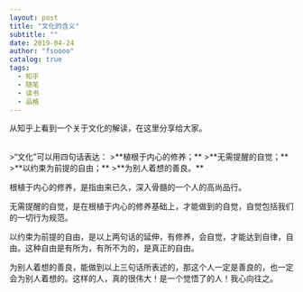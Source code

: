 ```yaml
---
layout: post
title: "文化的含义"
subtitle: ""
date: 2019-04-24 
author: "fsoooo"
catalog: true
tags:
  - 知乎
  - 随笔
  - 读书
  - 品格
---
```


从知乎上看到一个关于文化的解读，在这里分享给大家。

<br/>
>“文化”可以用四句话表达：
>**植根于内心的修养；**
>**无需提醒的自觉；**
>**以约束为前提的自由；**
>**为别人着想的善良。**
<br/>

根植于内心的修养，是指由来已久，深入骨髓的一个人的高尚品行。

无需提醒的自觉，是在根植于内心的修养基础上，才能做到的自觉，自觉包括我们的一切行为规范。

以约束为前提的自由，是以上两句话的延伸，有修养，会自觉，才能达到自律，自由。这种自由是有所为，有所不为的，是真正的自由。

为别人着想的善良，能做到以上三句话所表述的，那这个人一定是善良的，也一定会为别人着想的。这样的人，真的很伟大！是一个觉悟了的人！我心向往之。

